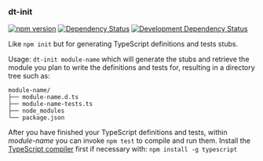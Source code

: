 ### dt-init
<!--[![Build Status](https://travis-ci.org/stpettersens/dt-init.png?branch=master)](https://travis-ci.org/stpettersens/dt-init)-->
[![npm version](https://badge.fury.io/js/dt-init.svg)](http://npmjs.org/package/dt-init)
[![Dependency Status](https://david-dm.org/stpettersens/dt-init.png?theme=shields.io)](https://david-dm.org/stpettersens/nodeGaudi) [![Development Dependency Status](https://david-dm.org/stpettersens/node-magic-number/dev-status.png?theme=shields.io)](https://david-dm.org/stpettersens/node-magic-number#info=devDependencies)

Like `npm init` but for generating TypeScript definitions and tests stubs.

Usage: `dt-init module-name` which will generate the stubs and retrieve the module
you plan to write the definitions and tests for, resulting in a directory tree such as:

    module-name/ 
    ├── module-name.d.ts
    ├── module-name-tests.ts
    ├── node_modules
    └── package.json

After you have finished your TypeScript definitions and tests, 
within *module-name* you can invoke `npm test` to compile and run them.
Install the [TypeScript compiler](http://www.typescriptlang.org) first if necessary with:
`npm install -g typescript`
